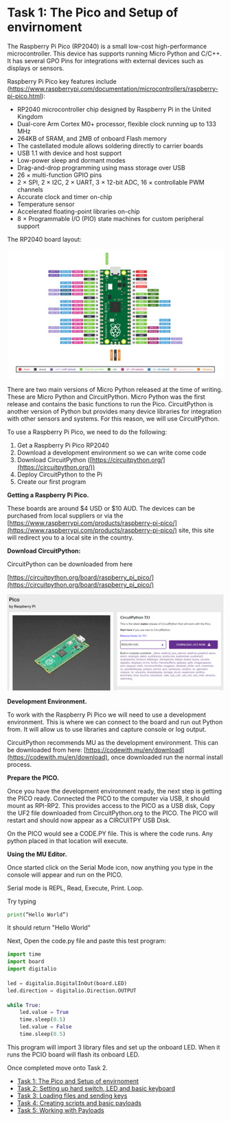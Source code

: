 # Task 1: The Pico and Setup of envirnoment

The Raspberry Pi Pico (RP2040) is a small low-cost high-performance microcontroller. This device has supports running Micro Python and C/C++. It has several GPO Pins for integrations with external devices such as displays or sensors.

Raspberry Pi Pico key features include (<https://www.raspberrypi.com/documentation/microcontrollers/raspberry-pi-pico.html>):

* RP2040 microcontroller chip designed by Raspberry Pi in the United Kingdom
* Dual-core Arm Cortex M0+ processor, flexible clock running up to 133 MHz
* 264KB of SRAM, and 2MB of onboard Flash memory
* The castellated module allows soldering directly to carrier boards
* USB 1.1 with device and host support
* Low-power sleep and dormant modes
* Drag-and-drop programming using mass storage over USB
* 26 &times; multi-function GPIO pins
* 2 &times; SPI, 2 &times; I2C, 2 &times; UART, 3 &times; 12-bit ADC, 16 &times; controllable PWM channels
* Accurate clock and timer on-chip
* Temperature sensor
* Accelerated floating-point libraries on-chip
* 8 &times; Programmable I/O (PIO) state machines for custom peripheral support

The RP2040 board layout:

![RP2040Pinlayout](./images/Pico-R3-SDK11-Pinout.png)

There are two main versions of Micro Python released at the time of writing. These are Micro Python and CircuitPython. Micro Python was the first release and contains the basic functions to run the Pico. CircuitPython is another version of Python but provides many device libraries for integration with other sensors and systems. For this reason, we will use CircuitPython.

To use a Raspberry Pi Pico, we need to do the following:

1. Get a Raspberry Pi Pico RP2040
2. Download a development environment so we can write come code
3. Download CircuitPython ([https://circuitpython.org/](https://circuitpython.org/))
4. Deploy CircuitPython to the Pi
5. Create our first program

**Getting a Raspberry Pi Pico.**

These boards are around $4 USD or $10 AUD. The devices can be purchased from local suppliers or via the [https://www.raspberrypi.com/products/raspberry-pi-pico/](https://www.raspberrypi.com/products/raspberry-pi-pico/) site, this site will redirect you to a local site in the country.

**Download CircuitPython:**

CircuitPython can be downloaded from here

[https://circuitpython.org/board/raspberry_pi_pico/](https://circuitpython.org/board/raspberry_pi_pico/)

![CircuitPython](./images/2022-01-16_22-31-51.png)

**Development Environment.**

To work with the Raspberry Pi Pico we will need to use a development environment. This is where we can connect to the board and run out Python from. It will allow us to use libraries and capture console or log output.

CircuitPython recommends MU as the development environment. This can be downloaded from here: [https://codewith.mu/en/download](https://codewith.mu/en/download), once downloaded run the normal install process.

**Prepare the PICO.**

Once you have the development environment ready, the next step is getting the PICO ready. Connected the PICO to the computer via USB, it should mount as RPI-RP2. This provides access to the PICO as a USB disk, Copy the UF2 file downloaded from CircuitPython.org to the PICO. The PICO will restart and should now appear as a CIRCUITPY USB Disk.

On the PICO would see a CODE.PY file. This is where the code runs. Any python placed in that location will execute.

**Using the MU Editor.**

Once started click on the Serial Mode icon, now anything you type in the console will appear and run on the PICO.

Serial mode is REPL, Read, Execute, Print. Loop.

Try typing

```python
print(“Hello World”)
```

It should return "Hello World"

Next, Open the code.py file and paste this test program:

```python
import time
import board
import digitalio
 
led = digitalio.DigitalInOut(board.LED)
led.direction = digitalio.Direction.OUTPUT
 
while True:
    led.value = True
    time.sleep(0.5)
    led.value = False
    time.sleep(0.5)
```

This program will import 3 library files and set up the onboard LED. When it runs the PCIO board will flash its onboard LED.

Once completed move onto Task 2.

* [Task 1: The Pico and Setup of envirnoment](https://github.com/CraigWilsonOZ/PicoProject-Ducky/blob/main/Task%201/readme.md)
* [Task 2: Setting up hard switch, LED and basic keyboard](https://github.com/CraigWilsonOZ/PicoProject-Ducky/blob/main/Task%202/readme.md)
* [Task 3: Loading files and sending keys](https://github.com/CraigWilsonOZ/PicoProject-Ducky/blob/main/Task%203/readme.md)
* [Task 4: Creating scripts and basic payloads](https://github.com/CraigWilsonOZ/PicoProject-Ducky/blob/main/Task%204/readme.md)
* [Task 5: Working with Payloads](https://github.com/CraigWilsonOZ/PicoProject-Ducky/blob/main/Task%205/readme.md)
